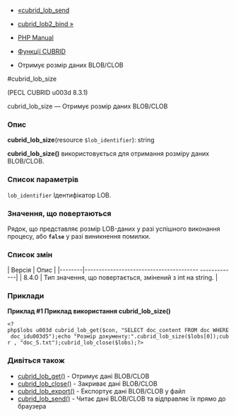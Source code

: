 - [«cubrid_lob_send](function.cubrid-lob-send.md)
- [cubrid_lob2_bind »](function.cubrid-lob2-bind.md)

- [PHP Manual](index.md)
- [Функції CUBRID](ref.cubrid.md)
- Отримує розмір даних BLOB/CLOB

#cubrid_lob_size

(PECL CUBRID u003d 8.3.1)

cubrid_lob_size — Отримує розмір даних BLOB/CLOB

### Опис

**cubrid_lob_size**(resource `$lob_identifier`): string

**cubrid_lob_size()** використовується для отримання розміру даних
BLOB/CLOB.

### Список параметрів

`lob_identifier`
Ідентифікатор LOB.

### Значення, що повертаються

Рядок, що представляє розмір LOB-даних у разі успішного виконання
процесу, або **`false`** у разі виникнення помилки.

### Список змін

| Версія | Опис |
|--------|---------------------------------------- -------------|
| 8.4.0 | Тип значення, що повертається, змінений з int на string. |

### Приклади

**Приклад #1 Приклад використання **cubrid_lob_size()****

` <?php$lobs u003d cubrid_lob_get($con, "SELECT doc_content FROM doc WHERE doc_idu003d5");echo "Розмір документу:".cubrid_lob_size($lobs[0]);cubr , "doc_5.txt");cubrid_lob_close($lobs);?> `

### Дивіться також

- [cubrid_lob_get()](function.cubrid-lob-get.md) - Отримує дані
BLOB/CLOB
- [cubrid_lob_close()](function.cubrid-lob-close.md) - Закриває
дані BLOB/CLOB
- [cubrid_lob_export()](function.cubrid-lob-export.md) -
Експортує дані BLOB/CLOB у файл
- [cubrid_lob_send()](function.cubrid-lob-send.md) - Читає дані
BLOB/CLOB та відправляє їх прямо до браузера

